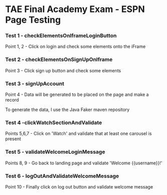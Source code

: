 # TAE Final Academy Exam - ESPN Page Testing

### Test 1 - checkElementsOnIframeLoginButton

Point 1, 2 - Click on login and check some elements onto the iFrame

### Test 2 - checkElementsOnSignUpOnIframe

Point 3 - Click sign up button and check some elements

### Test 3 - signUpAccount

Point 4 - Data will be generated to be placed on the page and make a record

To generate the data, I use the Java Faker maven repository

### Test 4 -clickWatchSectionAndValidate

Points 5,6,7 - Click on 'Watch' and validate that at least one carousel is present

### Test 5 - validateWelcomeLoginMessage

Points 8, 9 - Go back to landing page and validate 'Welcome {{username}}!'

### Test 6 - logOutAndValidateWelcomeMessage

Point 10 - Finally click on log out button and validate welcome message
